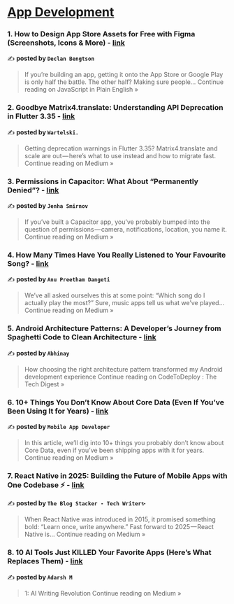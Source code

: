 
<h1><a href=https://medium.com/tag/mobile-app-development/recommended target="_blank" rel="noopener noreferrer">App Development</a></h1>
<h3>1. How to Design App Store Assets for Free with Figma (Screenshots, Icons & More) - <a href="https://javascript.plainenglish.io/how-to-design-app-store-assets-for-free-with-figma-screenshots-icons-more-7a92037fb704?source=rss------mobile_app_development-5" target="_blank" rel="noopener noreferrer">link</a></h3>

✍️ **posted by `Declan Bengtson`**

<blockquote>If you’re building an app, getting it onto the App Store or Google Play is only half the battle. The other half? Making sure people…
Continue reading on JavaScript in Plain English »</blockquote>

<h3>2. Goodbye Matrix4.translate: Understanding API Deprecation in Flutter 3.35 - <a href="https://medium.com/@wartelski/goodbye-matrix4-translate-understanding-api-deprecation-in-flutter-3-35-06e59f1c0511?source=rss------mobile_app_development-5" target="_blank" rel="noopener noreferrer">link</a></h3>

✍️ **posted by `Wartelski.`**

<blockquote>Getting deprecation warnings in Flutter 3.35? Matrix4.translate and scale are out — here’s what to use instead and how to migrate fast.
Continue reading on Medium »</blockquote>

<h3>3. Permissions in Capacitor: What About “Permanently Denied”? - <a href="https://medium.com/@jenhasmirnov/permissions-in-capacitor-what-about-permanently-denied-552d73a3eb04?source=rss------mobile_app_development-5" target="_blank" rel="noopener noreferrer">link</a></h3>

✍️ **posted by `Jenha Smirnov`**

<blockquote>If you’ve built a Capacitor app, you’ve probably bumped into the question of permissions — camera, notifications, location, you name it.
Continue reading on Medium »</blockquote>

<h3>4. How Many Times Have You Really Listened to Your Favourite Song? - <a href="https://medium.com/@anupreetham2/how-many-times-have-you-really-listened-to-your-favourite-song-9fc96a288b90?source=rss------mobile_app_development-5" target="_blank" rel="noopener noreferrer">link</a></h3>

✍️ **posted by `Anu Preetham Dangeti`**

<blockquote>We’ve all asked ourselves this at some point: “Which song do I actually play the most?” Sure, music apps tell us what we’ve played…
Continue reading on Medium »</blockquote>

<h3>5. Android Architecture Patterns: A Developer’s Journey from Spaghetti Code to Clean Architecture - <a href="https://medium.com/codetodeploy/android-architecture-patterns-a-developers-journey-from-spaghetti-code-to-clean-architecture-f6a8b6c7b183?source=rss------mobile_app_development-5" target="_blank" rel="noopener noreferrer">link</a></h3>

✍️ **posted by `Abhinay`**

<blockquote>How choosing the right architecture pattern transformed my Android development experience
Continue reading on CodeToDeploy : The Tech Digest »</blockquote>

<h3>6. 10+ Things You Don’t Know About Core Data (Even If You’ve Been Using It for Years) - <a href="https://medium.com/@avula.koti.realpage/10-things-you-dont-know-about-core-data-even-if-you-ve-been-using-it-for-years-fb0072a32f42?source=rss------mobile_app_development-5" target="_blank" rel="noopener noreferrer">link</a></h3>

✍️ **posted by `Mobile App Developer`**

<blockquote>In this article, we’ll dig into 10+ things you probably don’t know about Core Data, even if you’ve been shipping apps with it for years.
Continue reading on Medium »</blockquote>

<h3>7.  React Native in 2025: Building the Future of Mobile Apps with One Codebase ⚡ - <a href="https://medium.com/@TheblogStacker/react-native-in-2025-building-the-future-of-mobile-apps-with-one-codebase-099c08eafc9f?source=rss------mobile_app_development-5" target="_blank" rel="noopener noreferrer">link</a></h3>

✍️ **posted by `The Blog Stacker - Tech Writer✨`**

<blockquote>When React Native was introduced in 2015, it promised something bold: “Learn once, write anywhere.” Fast forward to 2025 — React Native is…
Continue reading on Medium »</blockquote>

<h3>8. 10 AI Tools Just KILLED Your Favorite Apps (Here’s What Replaces Them) - <a href="https://medium.com/@adarshmdys/10-ai-tools-just-killed-your-favorite-apps-heres-what-replaces-them-65dab6bea24b?source=rss------mobile_app_development-5" target="_blank" rel="noopener noreferrer">link</a></h3>

✍️ **posted by `Adarsh M`**

<blockquote>1: AI Writing Revolution
Continue reading on Medium »</blockquote>

